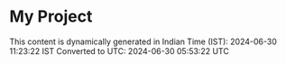 # My Project

This content is dynamically generated in Indian Time (IST): 2024-06-30 11:23:22 IST
Converted to UTC: 2024-06-30 05:53:22 UTC
